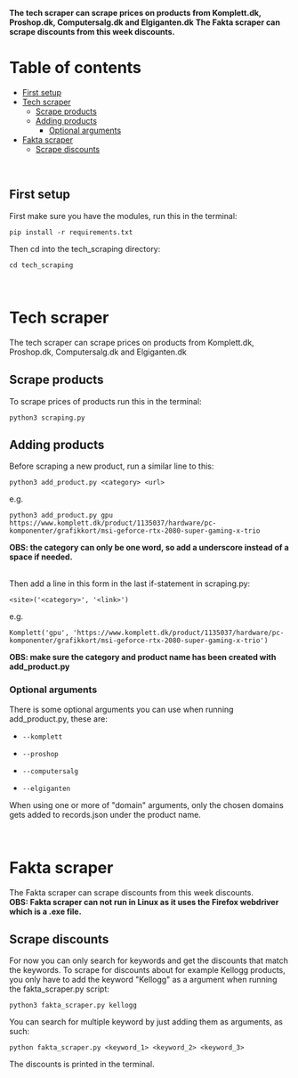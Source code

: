 **The tech scraper can scrape prices on products from Komplett.dk, Proshop.dk, Computersalg.dk and Elgiganten.dk**
**The Fakta scraper can scrape discounts from this week discounts.**

# Table of contents
- [First setup](#first-setup)
- [Tech scraper](#tech-scraper)
    - [Scrape products](#scrape-products)
    - [Adding products](#adding-products)
        - [Optional arguments](#optional-arguments)
- [Fakta scraper](#fakta-scraper)
    - [Scrape discounts](#scrape-discounts)

<br/>

## First setup <a name="first-setup"></a>
First make sure you have the modules, run this in the terminal:

    pip install -r requirements.txt

Then cd into the tech_scraping directory:

    cd tech_scraping

<br/>

# Tech scraper <a name="tech-scraper"></a>
The tech scraper can scrape prices on products from Komplett.dk, Proshop.dk, Computersalg.dk and Elgiganten.dk

## Scrape products <a name="scrape-products"></a>
To scrape prices of products run this in the terminal:

    python3 scraping.py

## Adding products <a name="adding-products"></a>
Before scraping a new product, run a similar line to this:

    python3 add_product.py <category> <url>
e.g.

    python3 add_product.py gpu https://www.komplett.dk/product/1135037/hardware/pc-komponenter/grafikkort/msi-geforce-rtx-2080-super-gaming-x-trio
**OBS: the category can only be one word, so add a underscore instead of a space if needed.**

<br/>Then add a line in this form in the last if-statement in scraping.py:

    <site>('<category>', '<link>')
e.g.

    Komplett('gpu', 'https://www.komplett.dk/product/1135037/hardware/pc-komponenter/grafikkort/msi-geforce-rtx-2080-super-gaming-x-trio')
**OBS: make sure the category and product name has been created with add_product.py**

### Optional arguments <a name="optional-arguments"></a>
There is some optional arguments you can use when running add_product.py, these are:

-     --komplett

-     --proshop

-     --computersalg

-     --elgiganten

When using one or more of "domain" arguments, only the chosen domains gets added to records.json under the product name. 

<br/>

# Fakta scraper <a name="fakta-scraper"></a>
The Fakta scraper can scrape discounts from this week discounts. <br/>
**OBS: Fakta scraper can not run in Linux as it uses the Firefox webdriver which is a .exe file.**

## Scrape discounts <a name="scrape-discounts"></a>
For now you can only search for keywords and get the discounts that match the keywords.
To scrape for discounts about for example Kellogg products, you only have to add the keyword "Kellogg" as a argument when running the fakta_scraper.py script:

    python3 fakta_scraper.py kellogg

You can search for multiple keyword by just adding them as arguments, as such:

    python fakta_scraper.py <keyword_1> <keyword_2> <keyword_3>

The discounts is printed in the terminal.
